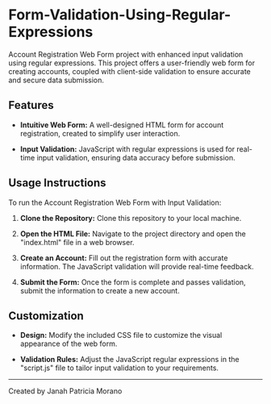 # Form-Validation-Using-Regular-Expressions


Account Registration Web Form project with enhanced input validation using regular expressions. This project offers a user-friendly web form for creating accounts, coupled with client-side validation to ensure accurate and secure data submission. 

## Features

- **Intuitive Web Form:** A well-designed HTML form for account registration, created to simplify user interaction.

- **Input Validation:** JavaScript with regular expressions is used for real-time input validation, ensuring data accuracy before submission.

## Usage Instructions

To run the Account Registration Web Form with Input Validation:

1. **Clone the Repository:**
   Clone this repository to your local machine.

2. **Open the HTML File:**
Navigate to the project directory and open the "index.html" file in a web browser.

3. **Create an Account:**
Fill out the registration form with accurate information. The JavaScript validation will provide real-time feedback.

4. **Submit the Form:**
Once the form is complete and passes validation, submit the information to create a new account.

## Customization

- **Design:** Modify the included CSS file to customize the visual appearance of the web form.

- **Validation Rules:** Adjust the JavaScript regular expressions in the "script.js" file to tailor input validation to your requirements.

---

Created by Janah Patricia Morano
